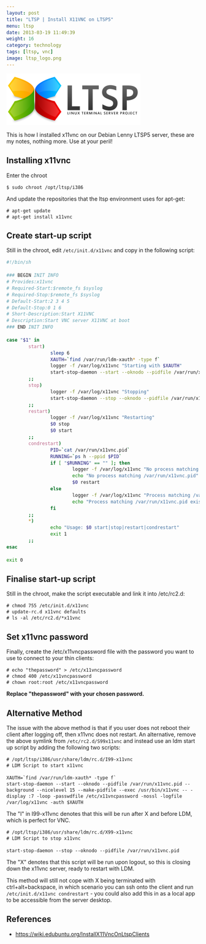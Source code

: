 ```yaml
---
layout: post
title: "LTSP | Install X11VNC on LTSP5"
menu: ltsp
date: 2013-03-19 11:49:39
weight: 16
category: technology
tags: [ltsp, vnc]
image: ltsp_logo.png
---
```


<img src="/assets/ltsp_logo.png" class="image-right" alt="LTSP Logo">

This is how I installed x11vnc on our Debian Lenny LTSP5 server, these are my notes, nothing more.  Use at your peril!

## Installing x11vnc

<!--more-->

Enter the chroot

    $ sudo chroot /opt/ltsp/i386

And update the repositories that the ltsp environment uses for apt-get:

    # apt-get update
    # apt-get install x11vnc

## Create start-up script

Still in the chroot, edit `/etc/init.d/x11vnc` and copy in the following script:

```sh
#!/bin/sh

### BEGIN INIT INFO
# Provides:x11vnc
# Required-Start:$remote_fs $syslog
# Required-Stop:$remote_fs $syslog
# Default-Start:2 3 4 5
# Default-Stop:0 1 6
# Short-Description:Start X11VNC
# Description:Start VNC server X11VNC at boot
### END INIT INFO

case "$1" in
        start) 
                sleep 6
                XAUTH=`find /var/run/ldm-xauth* -type f`
                logger -f /var/log/x11vnc "Starting with $XAUTH"
                start-stop-daemon --start --oknodo --pidfile /var/run/x11vnc.pid --background --nicelevel 15 --make-pidfile --exec /usr/bin/x11vnc -- -display :7 -loop -passwdfile /etc/x11vncpassword -nossl -logfile /var/log/x11vnc -auth $XAUTH
        ;;
        stop)  
                logger -f /var/log/x11vnc "Stopping"
                start-stop-daemon --stop --oknodo --pidfile /var/run/x11vnc.pid
        ;;
        restart)
                logger -f /var/log/x11vnc "Restarting"
                $0 stop
                $0 start
        ;;
        condrestart)
                PID=`cat /var/run/x11vnc.pid`
                RUNNING=`ps h --ppid $PID`
                if [ "$RUNNING" == "" ]; then
                        logger -f /var/log/x11vnc "No process matching /var/run/x11vnc.pid"
                        echo "No process matching /var/run/x11vnc.pid"
                        $0 restart
                else   
                        logger -f /var/log/x11vnc "Process matching /var/run/x11vnc.pid exists"
                        echo "Process matching /var/run/x11vnc.pid exists - no action taken"
                fi
        ;;
        *)
                echo "Usage: $0 start|stop|restart|condrestart"
                exit 1
        ;;
esac

exit 0
```

## Finalise start-up script

Still in the chroot, make the script executable and link it into /etc/rc2.d:

    # chmod 755 /etc/init.d/x11vnc
    # update-rc.d x11vnc defaults
    # ls -al /etc/rc2.d/*x11vnc

## Set x11vnc password

Finally, create the /etc/x11vncpassword file with the password you want to use to connect to your thin clients:

    # echo "thepassword" > /etc/x11vncpassword
    # chmod 400 /etc/x11vncpassword
    # chown root:root /etc/x11vncpassword

**Replace "thepassword" with your chosen password.**

## Alternative Method

The issue with the above method is that if you user does not reboot their client after logging off, then x11vnc does not restart.  An alternative, remove the above symlink from `/etc/rc2.d/S99x11vnc` and instead use an ldm start up script by adding the following two scripts:

    # /opt/ltsp/i386/usr/share/ldm/rc.d/I99-x11vnc
    # LDM Script to start x11vnc

    XAUTH=`find /var/run/ldm-xauth* -type f`
    start-stop-daemon --start --oknodo --pidfile /var/run/x11vnc.pid --background --nicelevel 15 --make-pidfile --exec /usr/bin/x11vnc -- -display :7 -loop -passwdfile /etc/x11vncpassword -nossl -logfile /var/log/x11vnc -auth $XAUTH

The "I" in I99-x11vnc denotes that this will be run after X and before LDM, which is perfect for VNC.

    # /opt/ltsp/i386/usr/share/ldm/rc.d/X99-x11vnc
    # LDM Script to stop x11vnc

    start-stop-daemon --stop --oknodo --pidfile /var/run/x11vnc.pid

The "X" denotes that this script will be run upon logout, so this is closing down the x11vnc server, ready to restart with LDM.

This method will still not cope with X being terminated with ctrl+alt+backspace, in which scenario you can ssh onto the client and run `/etc/init.d/x11vnc condrestart` - you could also add this in as a local app to be accessible from the server desktop.

## References

   * https://wiki.edubuntu.org/InstallX11VncOnLtspClients

